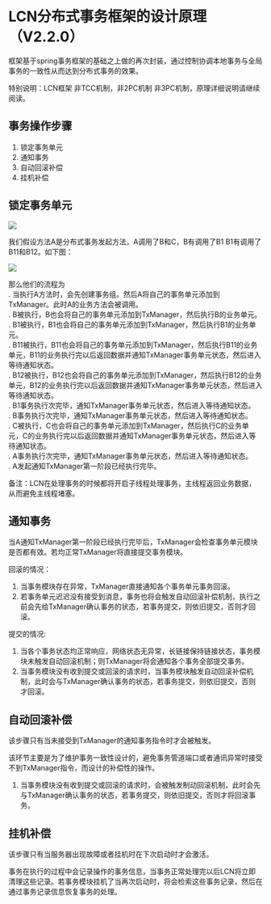 # LCN分布式事务框架的设计原理 （V2.2.0）

框架基于spring事务框架的基础之上做的再次封装，通过控制协调本地事务与全局事务的一致性从而达到分布式事务的效果。

特别说明：LCN框架 非TCC机制，非2PC机制 非3PC机制，原理详细说明请继续阅读。

## 事务操作步骤

1. 锁定事务单元
2. 通知事务
3. 自动回滚补偿
4. 挂机补偿


## 锁定事务单元

![ ](readme/锁定阶段.png)

我们假设方法A是分布式事务发起方法，A调用了B和C，B有调用了B1 B1有调用了B11和B12。如下图：

![ ](readme/分布式事务原理.png)

那么他们的流程为  
. 当执行A方法时，会先创建事务组。然后A将自己的事务单元添加到TxManager。此时A的业务方法会被调用。  
. B被执行，B也会将自己的事务单元添加到TxManager，然后执行B的业务单元。   
. B1被执行，B1也会将自己的事务单元添加到TxManager，然后执行B1的业务单元。  
. B11被执行，B11也会将自己的事务单元添加到TxManager，然后执行B11的业务单元，B11的业务执行完以后返回数据并通知TxManager事务单元状态，然后进入等待通知状态。  
. B12被执行，B12也会将自己的事务单元添加到TxManager，然后执行B12的业务单元，B12的业务执行完以后返回数据并通知TxManager事务单元状态，然后进入等待通知状态。  
. B1事务执行次完毕，通知TxManager事务单元状态，然后进入等待通知状态。  
. B事务执行次完毕，通知TxManager事务单元状态，然后进入等待通知状态。  
. C被执行，C也会将自己的事务单元添加到TxManager，然后执行C的业务单元，C的业务执行完以后返回数据并通知TxManager事务单元状态，然后进入等待通知状态。  
. A事务执行次完毕，通知TxManager事务单元状态，然后进入等待通知状态。  
. A发起通知TxManager第一阶段已经执行完毕。  

备注：LCN在处理事务的时候都将开启子线程处理事务，主线程返回业务数据，从而避免主线程堵塞。

## 通知事务

当A通知TxManager第一阶段已经执行完毕后，TxManager会检查事务单元模块是否都有效。若均正常TxManager将直接提交事务模块。

回滚的情况：
1. 当事务模块存在异常，TxManager直接通知各个事务单元事务回滚。
2. 若事务单元迟迟没有接受到消息，事务也将会触发自动回滚补偿机制，执行之前会先给TxManager确认事务的状态，若事务提交，则依旧提交，否则才回滚。

提交的情况:

1. 当各个事务状态均正常响应，网络状态无异常，长链接保持链接状态，事务模块未触发自动回滚机制；则TxManager将会通知各个事务全部提交事务。
2. 当事务模块没有收到提交或回滚的请求时，当事务模块触发自动回滚补偿机制，此时会与TxManager确认事务的状态，若事务提交，则依旧提交，否则才回滚。


## 自动回滚补偿

该步骤只有当未接受到TxManager的通知事务指令时才会被触发。

该环节主要是为了维护事务一致性设计的，避免事务管道端口或者通讯异常时接受不到TxManager指令，而设计的补偿性的操作。

1. 当事务模块没有收到提交或回滚的请求时，会被触发制动回滚机制，此时会先与TxManager确认事务的状态，若事务提交，则依旧提交，否则才将回滚事务。


## 挂机补偿

该步骤只有当服务器出现故障或者挂机时在下次启动时才会激活。

事务在执行的过程中会记录操作的事务信息，当事务正常处理完以后LCN将立即清理这些记录。若事务模块挂机了当再次启动时，将会检索这些事务记录，然后在通过事务记录信息恢复事务的处理。



